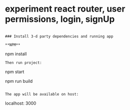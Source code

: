 experiment react router, user permissions, login, signUp
===============

~~~

### Install 3-d party dependencies and running app

**NPM**

~~~
npm install
~~~
Then run project:
~~~
npm start

npm run build
```

The app will be available on host:
```
localhost: 3000
```
